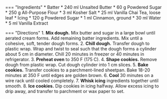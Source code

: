 === "Ingredients"
    * Batter
        * 240 ml Unsalted Butter
        * 60 g Powdered Sugar
        * 250 g All-Purpose Flour
        * 3 ml Kosher Salt
        * 25 ml Vanilla Chai Tea, loose leaf
    * Icing
        * 120 g Powdered Sugar
        * 1 ml Cinnamon, ground
        * 30 ml Water
        * 5 ml Vanilla Extract

=== "Directions"
    1. **Mix dough.** Mix butter and sugar in a large bowl until aerated cream forms. Add remaining batter ingredients. Mix until a cohesive, soft, tender dough forms.
    2. **Chill dough.** Transfer dough to plastic wrap. Wrap and twist to seal such that the dough forms a cylinder about 5 cm in diameter. Chill 20 minutes in freezer or 40 minutes in refrigerator.
    3. **Preheat oven** to 350 F (175 C).
    4. **Shape cookies.** Remove dough from plastic wrap. Cut dough cylinder into 1 cm slices.
    5. **Bake cookies.** Transfer cookies to a parchment-lined sheetpan. Bake 18-20 minutes at 350 F until edges are golden brown.
    6. **Cool** 30 minutes on a wire rack until cooled completely.
    7. **Whisk icing** ingredients together until smooth.
    8. **Ice cookies.** Dip cookies in icing halfway. Allow excess icing to drip away, and transfer to parchment or wax paper to set.

[^1]:
    Hubbell, Rebecca. ["Easy Vanilla Chai Shortbread Cookies."](https://www.sugarandsoul.co/vanilla-chai-shortbread-cookies-recipe/) *Sugar & Soul.* 16 December 2015. Accessed 2019.
